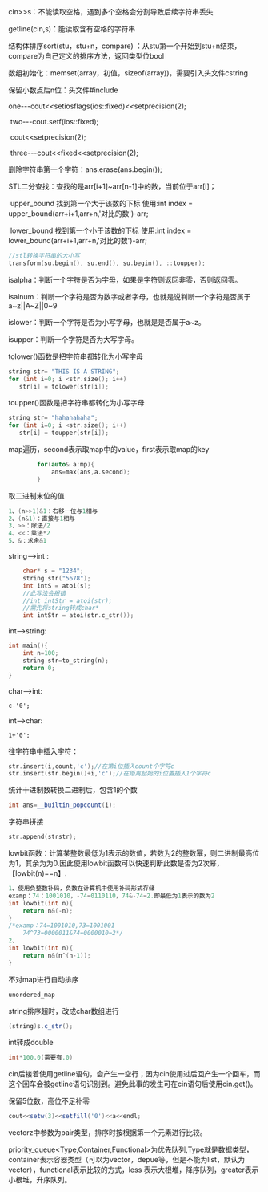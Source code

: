 cin>>s：不能读取空格，遇到多个空格会分割导致后续字符串丢失

getline(cin,s)：能读取含有空格的字符串

结构体排序sort(stu，stu+n，compare) ：从stu第一个开始到stu+n结束，compare为自己定义的排序方法，返回类型位bool

数组初始化：memset(array，初值，sizeof(array))，需要引入头文件cstring

保留小数点后n位：头文件#include<iomanip>

​								 one---cout<<setiosflags(ios::fixed)<<setprecision(2);

​								 two---cout.setf(ios::fixed);

​											cout<<setprecision(2);

​								 three---cout<<fixed<<setprecision(2);

删除字符串第一个字符：ans.erase(ans.begin());

STL二分查找：查找的是arr[i+1]~arr[n-1]中的数，当前位于arr[i]；

​						  upper_bound  找到第一个大于该数的下标  使用:int index = upper_bound(arr+i+1,arr+n,'对比的数')-arr;

​						  lower_bound  找到第一个小于该数的下标  使用:int index = lower_bound(arr+i+1,arr+n,'对比的数')-arr;

```c++
//stl转换字符串的大小写
transform(su.begin(), su.end(), su.begin(), ::toupper);
```

isalpha：判断一个字符是否为字母，如果是字符则返回非零，否则返回零。

isalnum：判断一个字符是否为数字或者字母，也就是说判断一个字符是否属于a~z||A~Z||0~9

islower：判断一个字符是否为小写字母，也就是是否属于a~z。

isupper：判断一个字符是否为大写字母。

tolower()函数是把字符串都转化为小写字母

```c++
string str= "THIS IS A STRING";
for (int i=0; i <str.size(); i++)
   str[i] = tolower(str[i]);
```

toupper()函数是把字符串都转化为小写字母

```c++
string str= "hahahahaha";
for (int i=0; i <str.size(); i++)
   str[i] = toupper(str[i]);
```

map遍历，second表示取map中的value，first表示取map的key

```c++
        for(auto& a:mp){
            ans=max(ans,a.second);
        }
```

取二进制末位的值

```c++
1、(n>>1)&1：右移一位与1相与
2、(n&1)：直接与1相与
3、>>：除法/2
4、<<：乘法*2
5、&：求余&1
```

string-->int :

```c++
	char* s = "1234";
	string str("5678");
	int intS = atoi(s);
	//此写法会报错
	//int intStr = atoi(str);
	//需先将string转成char*
	int intStr = atoi(str.c_str());
```

int-->string:

```c++
int main(){
    int n=100;
    string str=to_string(n);
    return 0;
}
```

char-->int:

```
c-'0';
```

int-->char:

```
1+'0';
```

往字符串中插入字符：

```c++
str.insert(i,count,'c');//在第i位插入count个字符c
str.insert(str.begin()+i,'c');//在距离起始的i位置插入1个字符c
```

统计十进制数转换二进制后，包含1的个数

```c++
int ans=__builtin_popcount(i);
```

字符串拼接

```c++
str.append(strstr);
```

lowbit函数：计算某整数最低为1表示的数值，若数为2的整数幂，则二进制最高位为1，其余为为0.因此使用lowbit函数可以快速判断此数是否为2次幂，【lowbit(n)==n】.

```c++
1、使用负整数补码，负数在计算机中使用补码形式存储
examp：74：1001010，-74=0110110，74&-74=2.即最低为1表示的数为2
int lowbit(int n){
    return n&(-n);
}
/*examp：74=1001010,73=1001001
    74^73=0000011&74=0000010=2*/
2、
int lowbit(int n){
    return n&(n^(n-1));
}
```

不对map进行自动排序

```c++
unordered_map
```

string排序超时，改成char数组进行

```java
(string)s.c_str();
```

int转成double

```java
int*100.0(需要有.0)
```

cin后接着使用getline语句，会产生一空行；因为cin使用过后回产生一个回车，而这个回车会被getline语句识别到。避免此事的发生可在cin语句后使用cin.get()。

保留5位数，高位不足补零

```java
cout<<setw(3)<<setfill('0')<<a<<endl;
```

vectorz中参数为pair类型，排序时按根据第一个元素进行比较。

priority_queue<Type,Container,Functional>为优先队列,Type就是数据类型，container表示容器类型（可以为vector，depue等，但是不能为list，默认为vector），functional表示比较的方式，less<int>  表示大根堆，降序队列，greater表示小根堆，升序队列。